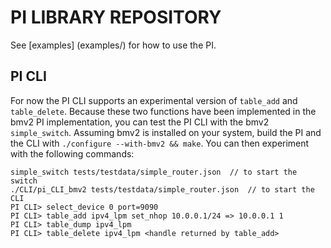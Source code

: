 # PI LIBRARY REPOSITORY

See [examples] (examples/) for how to use the PI.

## PI CLI

For now the PI CLI supports an experimental version of `table_add` and
`table_delete`. Because these two functions have been implemented in the bmv2 PI
implementation, you can test the PI CLI with the bmv2 `simple_switch`. Assuming
bmv2 is installed on your system, build the PI and the CLI with `./configure
--with-bmv2 && make`. You can then experiment with the following commands:

    simple_switch tests/testdata/simple_router.json  // to start the switch
    ./CLI/pi_CLI_bmv2 tests/testdata/simple_router.json  // to start the CLI
    PI CLI> select_device 0 port=9090
    PI CLI> table_add ipv4_lpm set_nhop 10.0.0.1/24 => 10.0.0.1 1
    PI CLI> table_dump ipv4_lpm
    PI CLI> table_delete ipv4_lpm <handle returned by table_add>
